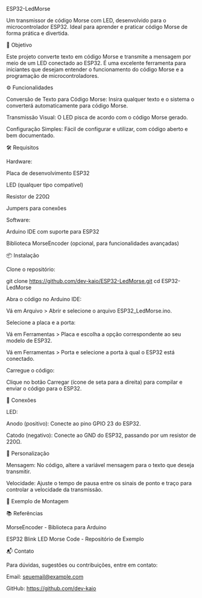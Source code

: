 ESP32-LedMorse

Um transmissor de código Morse com LED, desenvolvido para o microcontrolador ESP32. Ideal para aprender e praticar código Morse de forma prática e divertida.

📌 Objetivo

Este projeto converte texto em código Morse e transmite a mensagem por meio de um LED conectado ao ESP32. É uma excelente ferramenta para iniciantes que desejam entender o funcionamento do código Morse e a programação de microcontroladores.

⚙️ Funcionalidades

Conversão de Texto para Código Morse: Insira qualquer texto e o sistema o converterá automaticamente para código Morse.

Transmissão Visual: O LED pisca de acordo com o código Morse gerado.

Configuração Simples: Fácil de configurar e utilizar, com código aberto e bem documentado.

🛠️ Requisitos

Hardware:

Placa de desenvolvimento ESP32

LED (qualquer tipo compatível)

Resistor de 220Ω

Jumpers para conexões

Software:

Arduino IDE com suporte para ESP32

Biblioteca MorseEncoder (opcional, para funcionalidades avançadas)

📦 Instalação

Clone o repositório:

git clone https://github.com/dev-kaio/ESP32-LedMorse.git
cd ESP32-LedMorse


Abra o código no Arduino IDE:

Vá em Arquivo > Abrir e selecione o arquivo ESP32_LedMorse.ino.

Selecione a placa e a porta:

Vá em Ferramentas > Placa e escolha a opção correspondente ao seu modelo de ESP32.

Vá em Ferramentas > Porta e selecione a porta à qual o ESP32 está conectado.

Carregue o código:

Clique no botão Carregar (ícone de seta para a direita) para compilar e enviar o código para o ESP32.

🔌 Conexões

LED:

Anodo (positivo): Conecte ao pino GPIO 23 do ESP32.

Catodo (negativo): Conecte ao GND do ESP32, passando por um resistor de 220Ω.

📝 Personalização

Mensagem: No código, altere a variável mensagem para o texto que deseja transmitir.

Velocidade: Ajuste o tempo de pausa entre os sinais de ponto e traço para controlar a velocidade da transmissão.

📸 Exemplo de Montagem

📚 Referências

MorseEncoder - Biblioteca para Arduino

ESP32 Blink LED Morse Code - Repositório de Exemplo

📬 Contato

Para dúvidas, sugestões ou contribuições, entre em contato:

Email: seuemail@example.com

GitHub: https://github.com/dev-kaio
